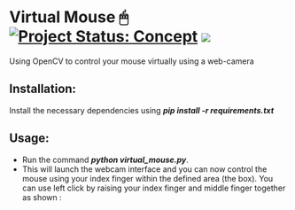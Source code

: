 # Virtual Mouse 🖱 [![Project Status: Concept](https://www.repostatus.org/badges/latest/concept.svg)](https://www.repostatus.org/#concept) [![](https://img.shields.io/badge/Prateek-Ralhan-brightgreen.svg?colorB=ff0000)](https://prateekralhan.github.io/)

Using OpenCV to control your mouse virtually using a web-camera

## Installation:
Install the necessary dependencies using ***pip install -r requirements.txt***

## Usage:
* Run the command ***python virtual_mouse.py***.
* This will launch the webcam interface and you can now control the mouse using your index finger within the defined area (the box). You can use left click by raising your index finger and middle finger together as shown : 
